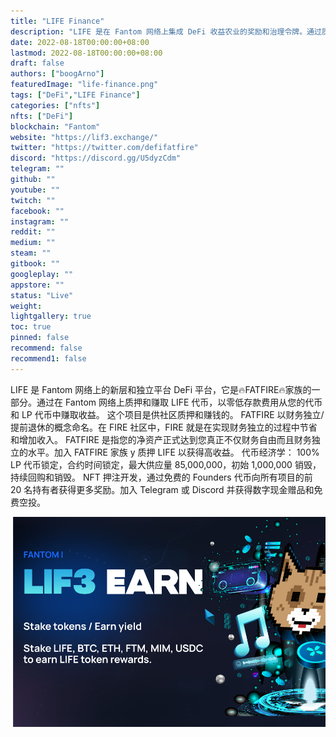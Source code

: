 ```yaml
---
title: "LIFE Finance"
description: "LIFE 是在 Fantom 网络上集成 DeFi 收益农业的奖励和治理令牌。通过质押和赚取从您的 ERC-20 代币和 LP 代币中赚取收益"
date: 2022-08-18T00:00:00+08:00
lastmod: 2022-08-18T00:00:00+08:00
draft: false
authors: ["boogArno"]
featuredImage: "life-finance.png"
tags: ["DeFi","LIFE Finance"]
categories: ["nfts"]
nfts: ["DeFi"]
blockchain: "Fantom"
website: "https://lif3.exchange/"
twitter: "https://twitter.com/defifatfire"
discord: "https://discord.gg/U5dyzCdm"
telegram: ""
github: ""
youtube: ""
twitch: ""
facebook: ""
instagram: ""
reddit: ""
medium: ""
steam: ""
gitbook: ""
googleplay: ""
appstore: ""
status: "Live"
weight: 
lightgallery: true
toc: true
pinned: false
recommend: false
recommend1: false
---
```

LIFE 是 Fantom 网络上的新层和独立平台 DeFi 平台，它是🔥FATFIRE🔥家族的一部分。通过在 Fantom 网络上质押和赚取 LIFE 代币，以零低存款费用从您的代币和 LP 代币中赚取收益。
这个项目是供社区质押和赚钱的。 FATFIRE 以财务独立/提前退休的概念命名。在 FIRE 社区中，FIRE 就是在实现财务独立的过程中节省和增加收入。 FATFIRE 是指您的净资产正式达到您真正不仅财务自由而且财务独立的水平。加入 FATFIRE 家族 y 质押 LIFE 以获得高收益。
代币经济学：
100% LP 代币锁定，合约时间锁定，最大供应量 85,000,000，初始 1,000,000 销毁，持续回购和销毁。 NFT 押注开发，通过免费的 Founders 代币向所有项目的前 20 名持有者获得更多奖励。加入 Telegram 或 Discord 并获得数字现金赠品和免费空投。

![lifefinance-dapp-defi-fantom-image1_8f3a34def4e6744a4f963d11e92a55b4](lifefinance-dapp-defi-fantom-image1_8f3a34def4e6744a4f963d11e92a55b4.png)